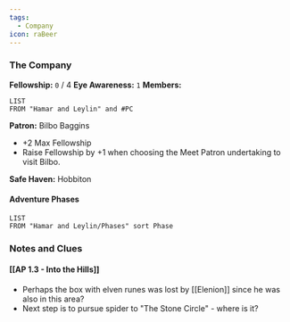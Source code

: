 ```yaml
---
tags:
  - Company
icon: raBeer
---
```

### The Company

**Fellowship:** `0`  / 4
**Eye Awareness:** `1`
**Members:**
```dataview
LIST 
FROM "Hamar and Leylin" and #PC
```

**Patron:** Bilbo Baggins
 - +2 Max Fellowship
 - Raise Fellowship by +1 when choosing the Meet Patron undertaking to visit Bilbo.

**Safe Haven:** Hobbiton

#### Adventure Phases
```dataview
LIST 
FROM "Hamar and Leylin/Phases" sort Phase
```

### Notes and Clues

#### [[AP 1.3 - Into the Hills]]
 - Perhaps the box with elven runes was lost by [[Elenion]] since he was also in this area?
 - Next step is to pursue spider to "The Stone Circle" - where is it?